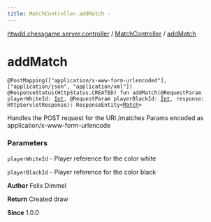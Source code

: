 ```yaml
---
title: MatchController.addMatch - 
---
```


[htwdd.chessgame.server.controller](../index.html) / [MatchController](index.html) / [addMatch](./add-match.html)

# addMatch

`@PostMapping(["application/x-www-form-urlencoded"], ["application/json", "application/xml"]) @ResponseStatus(HttpStatus.CREATED) fun addMatch(@RequestParam playerWhiteId: `[`Int`](https://kotlinlang.org/api/latest/jvm/stdlib/kotlin/-int/index.html)`, @RequestParam playerBlackId: `[`Int`](https://kotlinlang.org/api/latest/jvm/stdlib/kotlin/-int/index.html)`, response: HttpServletResponse): ResponseEntity<`[`Match`](../../htwdd.chessgame.server.model/-match/index.html)`>`

Handles the POST request for the URI /matches
Params encoded as application/x-www-form-urlencode

### Parameters

`playerWhiteId` - Player reference for the color white

`playerBlackId` - Player reference for the color black

**Author**
Felix Dimmel

**Return**
Created draw

**Since**
1.0.0

